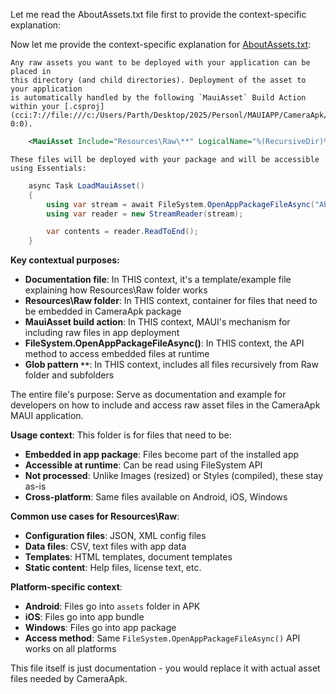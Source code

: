 Let me read the AboutAssets.txt file first to provide the context-specific explanation:

Now let me provide the context-specific explanation for [AboutAssets.txt](cci:7://file:///c:/Users/Parth/Desktop/2025/Personl/MAUIAPP/CameraApk/Resources/Raw/AboutAssets.txt:0:0-0:0):

````text
Any raw assets you want to be deployed with your application can be placed in
this directory (and child directories). Deployment of the asset to your application
is automatically handled by the following `MauiAsset` Build Action within your [.csproj](cci:7://file:///c:/Users/Parth/Desktop/2025/Personl/MAUIAPP/CameraApk/CameraApk.csproj:0:0-0:0).
````

<!-- In THIS context: Documentation explaining the purpose of the Resources\Raw folder -->
<!-- "raw assets": Files that need to be included in CameraApk package but not processed -->
<!-- "deployed with your application": Files become part of the app installation package -->
<!-- "this directory (and child directories)": Resources\Raw and any subfolders -->
<!-- "automatically handled": MAUI build system includes these files without manual configuration -->


````xml
	<MauiAsset Include="Resources\Raw\**" LogicalName="%(RecursiveDir)%(Filename)%(Extension)" />
````

<!-- In THIS context: MSBuild configuration that includes Raw folder contents in CameraApk -->
<!-- MauiAsset: MAUI's build action for including raw files in app package -->
<!-- Include="Resources\Raw\**": Glob pattern including all files in Raw folder and subfolders -->
<!-- LogicalName: How the file is named inside the app package -->
<!-- %(RecursiveDir): Preserves subfolder structure -->
<!-- %(Filename)%(Extension): Preserves original filename and extension -->


````text
These files will be deployed with your package and will be accessible using Essentials:
````

<!-- In THIS context: Explains how to access these files from CameraApk code -->
<!-- "deployed with your package": Files are embedded in the app installation -->
<!-- "accessible using Essentials": Microsoft.Maui.Essentials.FileSystem API -->


````csharp
	async Task LoadMauiAsset()
	{
		using var stream = await FileSystem.OpenAppPackageFileAsync("AboutAssets.txt");
		using var reader = new StreamReader(stream);

		var contents = reader.ReadToEnd();
	}
````

<!-- In THIS context: Example code showing how to read raw assets from CameraApk -->
<!-- async Task: Asynchronous method for file I/O operations -->
<!-- FileSystem.OpenAppPackageFileAsync(): MAUI Essentials method to open embedded files -->
<!-- "AboutAssets.txt": Example filename - would be any file in Resources\Raw -->
<!-- using var stream: Automatic disposal of file stream when done -->
<!-- StreamReader: .NET class for reading text from streams -->
<!-- ReadToEnd(): Reads entire file content into string -->

**Key contextual purposes:**

* **Documentation file**: In THIS context, it's a template/example file explaining how Resources\Raw folder works
* **Resources\Raw folder**: In THIS context, container for files that need to be embedded in CameraApk package
* **MauiAsset build action**: In THIS context, MAUI's mechanism for including raw files in app deployment
* **FileSystem.OpenAppPackageFileAsync()**: In THIS context, the API method to access embedded files at runtime
* **Glob pattern `**`**: In THIS context, includes all files recursively from Raw folder and subfolders

The entire file's purpose: Serve as documentation and example for developers on how to include and access raw asset files in the CameraApk MAUI application.

**Usage context**: This folder is for files that need to be:

* **Embedded in app package**: Files become part of the installed app
* **Accessible at runtime**: Can be read using FileSystem API
* **Not processed**: Unlike Images (resized) or Styles (compiled), these stay as-is
* **Cross-platform**: Same files available on Android, iOS, Windows

**Common use cases for Resources\Raw**:

* **Configuration files**: JSON, XML config files
* **Data files**: CSV, text files with app data
* **Templates**: HTML templates, document templates
* **Static content**: Help files, license text, etc.

**Platform-specific context**: 

* **Android**: Files go into `assets` folder in APK
* **iOS**: Files go into app bundle
* **Windows**: Files go into app package
* **Access method**: Same `FileSystem.OpenAppPackageFileAsync()` API works on all platforms

This file itself is just documentation - you would replace it with actual asset files needed by CameraApk.
